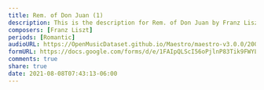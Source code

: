 ```yaml
---
title: Rem. of Don Juan (1)
description: This is the description for Rem. of Don Juan by Franz Liszt
composers: [Franz Liszt]
periods: [Romantic]
audioURL: https://OpenMusicDataset.github.io/Maestro/maestro-v3.0.0/2006/MIDI-Unprocessed_07_R1_2006_01-04_ORIG_MID--AUDIO_07_R1_2006_04_Track04_wav.midi
formURL: https://docs.google.com/forms/d/e/1FAIpQLScI56oPjlnP83Tik9FWYLL1MJNvU_nfAcxBRKJo665KK96yxQ/viewform
comments: true
share: true
date: 2021-08-08T07:43:13-06:00
---
```

